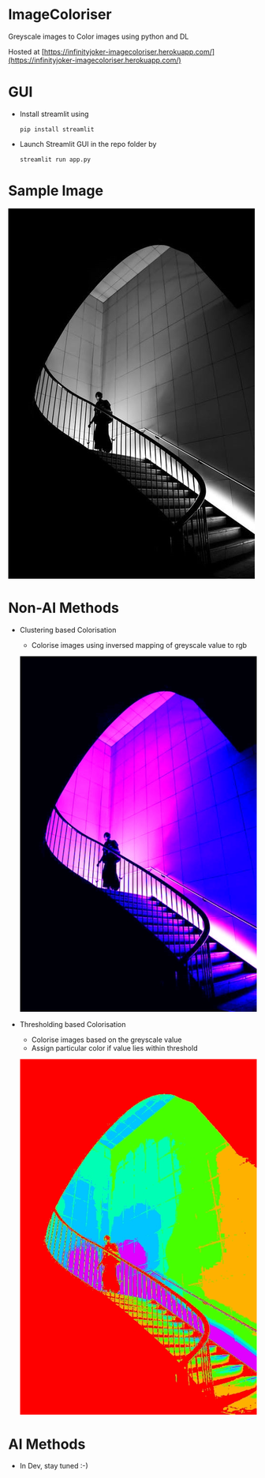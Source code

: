 # ImageColoriser
 Greyscale images to Color images using python and DL

 Hosted at [https://infinityjoker-imagecoloriser.herokuapp.com/](https://infinityjoker-imagecoloriser.herokuapp.com/)

# GUI
 - Install streamlit using
   ```
   pip install streamlit
   ```
 - Launch Streamlit GUI in the repo folder by
   ```
   streamlit run app.py
   ```

# Sample Image

![Greyscale Image](DocImages/Staircase.png)

# Non-AI Methods
 - Clustering based Colorisation
    - Colorise images using inversed mapping of greyscale value to rgb

    ![Clustering Color Image](DocImages/ColorImage_Clustering.jpeg)

 - Thresholding based Colorisation
    - Colorise images based on the greyscale value
    - Assign particular color if value lies within threshold

    ![Clustering Color Image](DocImages/ColorImage_Thresholding.jpeg)

# AI Methods
 - In Dev, stay tuned :-)